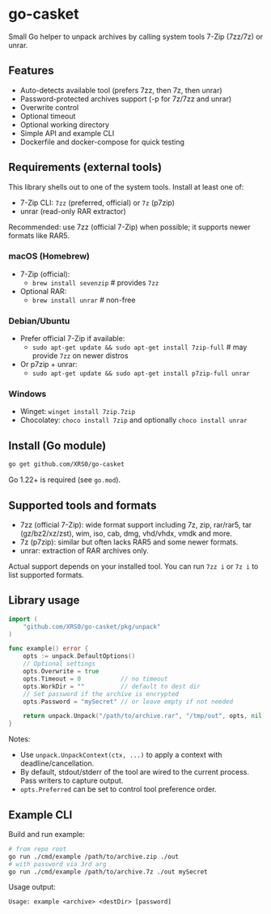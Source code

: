 # go-casket

Small Go helper to unpack archives by calling system tools 7-Zip (7zz/7z) or unrar.

## Features
- Auto-detects available tool (prefers 7zz, then 7z, then unrar)
- Password-protected archives support (-p for 7z/7zz and unrar)
- Overwrite control
- Optional timeout
- Optional working directory
- Simple API and example CLI
- Dockerfile and docker-compose for quick testing

## Requirements (external tools)
This library shells out to one of the system tools. Install at least one of:
- 7-Zip CLI: `7zz` (preferred, official) or `7z` (p7zip)
- unrar (read-only RAR extractor)

Recommended: use 7zz (official 7-Zip) when possible; it supports newer formats like RAR5.

### macOS (Homebrew)
- 7-Zip (official):
  - `brew install sevenzip`  # provides `7zz`
- Optional RAR:
  - `brew install unrar`     # non-free

### Debian/Ubuntu
- Prefer official 7-Zip if available:
  - `sudo apt-get update && sudo apt-get install 7zip-full`  # may provide `7zz` on newer distros
- Or p7zip + unrar:
  - `sudo apt-get update && sudo apt-get install p7zip-full unrar`

### Windows
- Winget: `winget install 7zip.7zip`
- Chocolatey: `choco install 7zip` and optionally `choco install unrar`

## Install (Go module)
```bash
go get github.com/XRS0/go-casket
```
Go 1.22+ is required (see `go.mod`).

## Supported tools and formats
- 7zz (official 7-Zip): wide format support including 7z, zip, rar/rar5, tar (gz/bz2/xz/zst), wim, iso, cab, dmg, vhd/vhdx, vmdk and more.
- 7z (p7zip): similar but often lacks RAR5 and some newer formats.
- unrar: extraction of RAR archives only.

Actual support depends on your installed tool. You can run `7zz i` or `7z i` to list supported formats.

## Library usage
```go
import (
    "github.com/XRS0/go-casket/pkg/unpack"
)

func example() error {
    opts := unpack.DefaultOptions()
    // Optional settings
    opts.Overwrite = true
    opts.Timeout = 0           // no timeout
    opts.WorkDir = ""          // default to dest dir
    // Set password if the archive is encrypted
    opts.Password = "mySecret" // or leave empty if not needed

    return unpack.Unpack("/path/to/archive.rar", "/tmp/out", opts, nil, nil)
}
```

Notes:
- Use `unpack.UnpackContext(ctx, ...)` to apply a context with deadline/cancellation.
- By default, stdout/stderr of the tool are wired to the current process. Pass writers to capture output.
- `opts.Preferred` can be set to control tool preference order.

## Example CLI
Build and run example:

```bash
# from repo root
go run ./cmd/example /path/to/archive.zip ./out
# with password via 3rd arg
go run ./cmd/example /path/to/archive.7z ./out mySecret
```

Usage output:
```
Usage: example <archive> <destDir> [password]
```